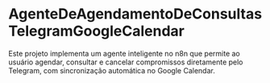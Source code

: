 # AgenteDeAgendamentoDeConsultasTelegramGoogleCalendar
Este projeto implementa um agente inteligente no n8n que permite ao usuário agendar, consultar e cancelar compromissos diretamente pelo Telegram, com sincronização automática no Google Calendar.
